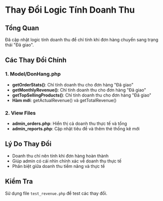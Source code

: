 # Thay Đổi Logic Tính Doanh Thu

## Tổng Quan
Đã cập nhật logic tính doanh thu để chỉ tính khi đơn hàng chuyển sang trạng thái "Đã giao".

## Các Thay Đổi Chính

### 1. Model/DonHang.php
- **getOrderStats()**: Chỉ tính doanh thu cho đơn hàng "Đã giao"
- **getMonthlyRevenue()**: Chỉ tính doanh thu cho đơn hàng "Đã giao"  
- **getTopSellingProducts()**: Chỉ tính doanh thu cho đơn hàng "Đã giao"
- **Hàm mới**: getActualRevenue() và getTotalRevenue()

### 2. View Files
- **admin_orders.php**: Hiển thị cả doanh thu thực tế và tổng
- **admin_reports.php**: Cập nhật tiêu đề và thêm thẻ thống kê mới

## Lý Do Thay Đổi
- Doanh thu chỉ nên tính khi đơn hàng hoàn thành
- Giúp admin có cái nhìn chính xác về doanh thu thực tế
- Phân biệt giữa doanh thu tiềm năng và thực tế

## Kiểm Tra
Sử dụng file `test_revenue.php` để test các thay đổi.
